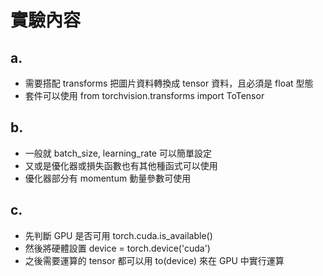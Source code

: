 # 實驗內容
## a.
- 需要搭配 transforms 把圖片資料轉換成 tensor 資料，且必須是 float 型態
- 套件可以使用 from torchvision.transforms import ToTensor
## b.
- 一般就 batch_size, learning_rate 可以簡單設定
- 又或是優化器或損失函數也有其他種函式可以使用
- 優化器部分有 momentum 動量參數可使用
## c.
- 先判斷 GPU 是否可用 torch.cuda.is_available()
- 然後將硬體設置 device = torch.device('cuda')
- 之後需要運算的 tensor 都可以用 to(device) 來在 GPU 中實行運算